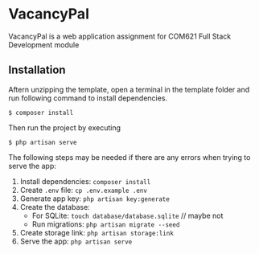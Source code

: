 # VacancyPal
VacancyPal is a web application assignment for COM621 Full Stack Development module

## Installation

Aftern unzipping the template, open a terminal in the template folder and run following command to install dependencies.

```
$ composer install
```

Then run the project by executing

```
$ php artisan serve
```
The following steps may be needed if there are any errors when trying to serve the app:

1. Install dependencies: `composer install`
2. Create `.env` file: `cp .env.example .env`
3. Generate app key: `php artisan key:generate`
4. Create the database:
   - For SQLite: `touch database/database.sqlite` // maybe not
   - Run migrations: `php artisan migrate --seed`
5. Create storage link: `php artisan storage:link`
6. Serve the app: `php artisan serve`


